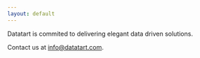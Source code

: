```yaml
---
layout: default
---
```


Datatart is commited to delivering elegant data driven solutions.

Contact us at [info@datatart.com](mailto:info@datatart.com).
